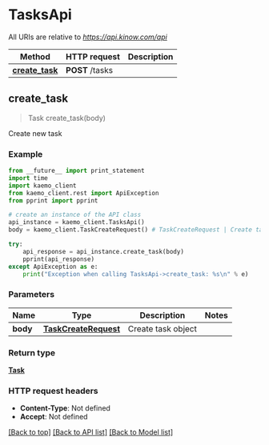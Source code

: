 # TasksApi

All URIs are relative to *https://api.kinow.com/api*

Method | HTTP request | Description
------------- | ------------- | -------------
[**create_task**](#create_task) | **POST** /tasks | 


## **create_task**
> Task create_task(body)



Create new task

### Example 
```python
from __future__ import print_statement
import time
import kaemo_client
from kaemo_client.rest import ApiException
from pprint import pprint

# create an instance of the API class
api_instance = kaemo_client.TasksApi()
body = kaemo_client.TaskCreateRequest() # TaskCreateRequest | Create task object

try: 
    api_response = api_instance.create_task(body)
    pprint(api_response)
except ApiException as e:
    print("Exception when calling TasksApi->create_task: %s\n" % e)
```

### Parameters

Name | Type | Description  | Notes
------------- | ------------- | ------------- | -------------
 **body** | [**TaskCreateRequest**](#TaskCreateRequest)| Create task object | 

### Return type

[**Task**](#Task)

### HTTP request headers

 - **Content-Type**: Not defined
 - **Accept**: Not defined

[[Back to top]](#) [[Back to API list]](#documentation-for-api-endpoints) [[Back to Model list]](#documentation-for-models)

